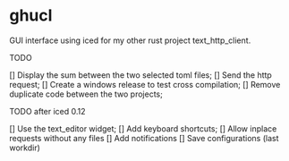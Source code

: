 # ghucl

GUI interface using iced for my other rust project text_http_client.

TODO

[] Display the sum between the two selected toml files;
[] Send the http request;
[] Create a windows release to test cross compilation;
[] Remove duplicate code between the two projects;

TODO after iced 0.12

[] Use the text_editor widget;
[] Add keyboard shortcuts;
[] Allow inplace requests without any files
[] Add notifications
[] Save configurations (last workdir)
